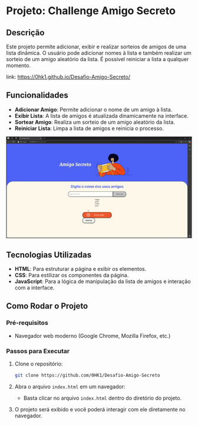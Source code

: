 # Projeto: Challenge Amigo Secreto

## Descrição
Este projeto permite adicionar, exibir e realizar sorteios de amigos de uma lista dinâmica. O usuário pode adicionar nomes à lista e também realizar um sorteio de um amigo aleatório da lista. É possível reiniciar a lista a qualquer momento.

link: https://0hk1.github.io/Desafio-Amigo-Secreto/

## Funcionalidades
- **Adicionar Amigo**: Permite adicionar o nome de um amigo à lista.
- **Exibir Lista**: A lista de amigos é atualizada dinamicamente na interface.
- **Sortear Amigo**: Realiza um sorteio de um amigo aleatório da lista.
- **Reiniciar Lista**: Limpa a lista de amigos e reinicia o processo.

![Gif Funcionalidades da Aplicação](/assets/AmigoSecretoDemonstrativo.gif)

## Tecnologias Utilizadas
- **HTML**: Para estruturar a página e exibir os elementos.
- **CSS**: Para estilizar os componentes da página.
- **JavaScript**: Para a lógica de manipulação da lista de amigos e interação com a interface.

## Como Rodar o Projeto
### Pré-requisitos
- Navegador web moderno (Google Chrome, Mozilla Firefox, etc.)

### Passos para Executar
1. Clone o repositório:
    ```bash
    git clone https://github.com/0HK1/Desafio-Amigo-Secreto
    ```

2. Abra o arquivo `index.html` em um navegador:
    - Basta clicar no arquivo `index.html` dentro do diretório do projeto.

3. O projeto será exibido e você poderá interagir com ele diretamente no navegador.

